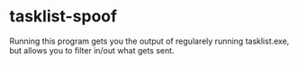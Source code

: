 # tasklist-spoof
 Running this program gets you the output of regularely running tasklist.exe, but allows you to filter in/out what gets sent.
